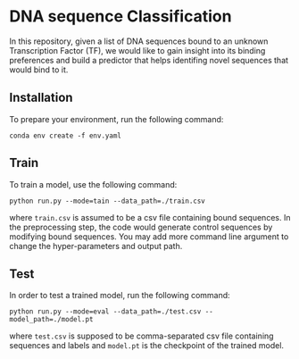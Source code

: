 # DNA sequence Classification

In this repository, given a list of DNA sequences bound to an unknown Transcription Factor (TF), we would like to gain insight into its binding preferences and build a predictor that helps identifing novel sequences that would bind to it.

## Installation
To prepare your environment, run the following command:
```
conda env create -f env.yaml
```

## Train
To train a model, use the following command:
```
python run.py --mode=tain --data_path=./train.csv
```

where `train.csv` is assumed to be a csv file containing bound sequences. In the preprocessing step, the code would generate control sequences by modifying bound sequences. 
You may add more command line argument to change the hyper-parameters and output path.

## Test
In order to test a trained model, run the following command:
```
python run.py --mode=eval --data_path=./test.csv --model_path=./model.pt
```
where `test.csv` is supposed to be comma-separated csv file containing sequences and labels and `model.pt` is the checkpoint of the trained model.
